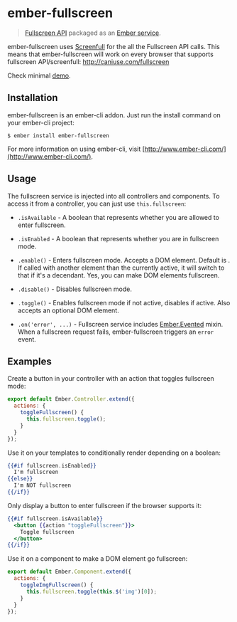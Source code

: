 # ember-fullscreen

> [Fullscreen API](https://fullscreen.spec.whatwg.org/) packaged as an [Ember service](http://emberjs.com/api/classes/Ember.Service.html).

ember-fullscreen uses [Screenfull](https://github.com/sindresorhus/screenfull.js/) for the all the Fullscreen API calls. This means that ember-fullscreen will work on every browser that supports fullscreen API/screenfull: http://caniuse.com/fullscreen

Check minimal [demo](http://miguelcobain.github.io/ember-fullscreen/).

## Installation

ember-fullscreen is an ember-cli addon. Just run the install command on your ember-cli project:

    $ ember install ember-fullscreen

For more information on using ember-cli, visit [http://www.ember-cli.com/](http://www.ember-cli.com/).

## Usage

The fullscreen service is injected into all controllers and components. To access it from a controller, you can just use `this.fullscreen`:

- `.isAvailable` - A boolean that represents whether you are allowed to enter fullscreen.

- `.isEnabled` - A boolean that represents whether you are in fullscreen mode.

- `.enable()` - Enters fullscreen mode. Accepts a DOM element. Default is <html>. If called with another element than the currently active, it will switch to that if it's a decendant. Yes, you can make DOM elements fullscreen.

- `.disable()` - Disables fullscreen mode.

- `.toggle()` - Enables fullscreen mode if not active, disables if active. Also accepts an optional DOM element.

- `.on('error', ...)` - Fullscreen service includes [Ember.Evented](http://emberjs.com/api/classes/Ember.Evented.html) mixin. When a fullscreen request fails, ember-fullscreen triggers an `error` event.

## Examples

Create a button in your controller with an action that toggles fullscreen mode:

```javascript
export default Ember.Controller.extend({
  actions: {
    toggleFullscreen() {
      this.fullscreen.toggle();
    }
  }
});
```

Use it on your templates to conditionally render depending on a boolean:

```hbs
{{#if fullscreen.isEnabled}}
  I'm fullscreen
{{else}}
  I'm NOT fullscreen
{{/if}}
```

Only display a button to enter fullscreen if the browser supports it:

```hbs
{{#if fullscreen.isAvailable}}
  <button {{action "toggleFullscreen"}}>
    Toggle fullscreen
  </button>
{{/if}}
```

Use it on a component to make a DOM element go fullscreen:

```javascript
export default Ember.Component.extend({
  actions: {
    toggleImgFullscreen() {
      this.fullscreen.toggle(this.$('img')[0]);
    }
  }
});
```
